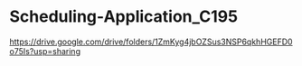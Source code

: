# Scheduling-Application_C195

https://drive.google.com/drive/folders/1ZmKyg4jbOZSus3NSP6qkhHGEFD0o75Is?usp=sharing
